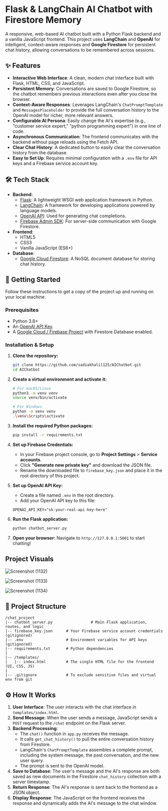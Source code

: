 # Flask & LangChain AI Chatbot with Firestore Memory

  <!-- **IMPORTANT**: Replace this with a real screenshot of your app! -->

A responsive, web-based AI chatbot built with a Python Flask backend and a vanilla JavaScript frontend. This project uses **LangChain** and **OpenAI** for intelligent, context-aware responses and **Google Firestore** for persistent chat history, allowing conversations to be remembered across sessions.

## ✨ Features

-   **Interactive Web Interface**: A clean, modern chat interface built with Flask, HTML, CSS, and JavaScript.
-   **Persistent Memory**: Conversations are saved to Google Firestore, so the chatbot remembers previous interactions even after you close the browser.
-   **Context-Aware Responses**: Leverages LangChain's `ChatPromptTemplate` and `MessagesPlaceholder` to provide the full conversation history to the OpenAI model for richer, more relevant answers.
-   **Configurable AI Persona**: Easily change the AI's expertise (e.g., "customer service expert," "python programming expert") in one line of code.
-   **Asynchronous Communication**: The frontend communicates with the backend without page reloads using the Fetch API.
-   **Clear Chat History**: A dedicated button to easily clear the conversation history from the database.
-   **Easy to Set Up**: Requires minimal configuration with a `.env` file for API keys and a Firebase service account key.

## 🛠️ Tech Stack

-   **Backend**:
    -   [Flask](https://flask.palletsprojects.com/): A lightweight WSGI web application framework in Python.
    -   [LangChain](https://python.langchain.com/): A framework for developing applications powered by language models.
    -   [OpenAI API](https://platform.openai.com/): Used for generating chat completions.
    -   [Firebase Admin SDK](https://firebase.google.com/docs/admin/setup): For server-side communication with Google Firestore.
-   **Frontend**:
    -   HTML5
    -   CSS3
    -   Vanilla JavaScript (ES6+)
-   **Database**:
    -   [Google Cloud Firestore](https://firebase.google.com/docs/firestore): A NoSQL document database for storing chat history.

## 🚀 Getting Started

Follow these instructions to get a copy of the project up and running on your local machine.

### Prerequisites

-   Python 3.8+
-   An [OpenAI API Key](https://platform.openai.com/api-keys).
-   A [Google Cloud / Firebase Project](https://console.firebase.google.com/) with Firestore Database enabled.

### Installation & Setup

1.  **Clone the repository:**
    ```sh
    git clone https://github.com/sadiakhalil125/AIChatbot.git
    cd AIChatbot
    ```

2.  **Create a virtual environment and activate it:**
    ```sh
    # For macOS/Linux
    python3 -m venv venv
    source venv/bin/activate

    # For Windows
    python -m venv venv
    .\venv\Scripts\activate
    ```

3.  **Install the required Python packages:**
    ```sh
    pip install -r requirements.txt
    ```

4.  **Set up Firebase Credentials:**
    -   In your Firebase project console, go to **Project Settings** > **Service accounts**.
    -   Click **"Generate new private key"** and download the JSON file.
    -   Rename the downloaded file to `firebase_key.json` and place it in the root directory of this project.

5.  **Set up OpenAI API Key:**
    -   Create a file named `.env` in the root directory.
    -   Add your OpenAI API key to this file:
      ```env
      OPENAI_API_KEY="sk-your-real-api-key-here"
      ```

6.  **Run the Flask application:**
    ```sh
    python chatbot_server.py
    ```

7.  **Open your browser:**
    Navigate to `http://127.0.0.1:5001` to start chatting!


## Project Visuals

![Screenshot (1132)](https://github.com/user-attachments/assets/cb8bfd90-11f3-4af5-b6ba-9a7de5c06b24)

![Screenshot (1133)](https://github.com/user-attachments/assets/2168bef6-3d12-41e1-9440-330b2ced5950)

![Screenshot (1134)](https://github.com/user-attachments/assets/445f1e4f-4c6d-4072-86cb-9bc3bd80ee05)


## 📂 Project Structure

```
/chat_project
|-- chatbot_server.py                 # Main Flask application, routes, and logic
|-- firebase_key.json      # Your Firebase service account credentials (gitignored)
|-- .env                   # Environment variables for API keys (gitignored)
|-- requirements.txt       # Python dependencies
|
|-- /templates/
|   |-- index.html         # The single HTML file for the frontend (UI, CSS, JS)
|
|-- .gitignore             # To exclude sensitive files and virtual env from git
```

## ⚙️ How It Works

1.  **User Interface**: The user interacts with the chat interface in `templates/index.html`.
2.  **Send Message**: When the user sends a message, JavaScript sends a `POST` request to the `/chat` endpoint on the Flask server.
3.  **Backend Processing**:
    -   The `chat()` function in `app.py` receives the message.
    -   It calls `get_chat_history()` to pull the entire conversation history from Firestore.
    -   LangChain's `ChatPromptTemplate` assembles a complete prompt, including the system message, the past conversation, and the new user query.
    -   The prompt is sent to the OpenAI model.
4.  **Save to Database**: The user's message and the AI's response are both saved as new documents in the Firestore `chat_history` collection with a server timestamp.
5.  **Return Response**: The AI's response is sent back to the frontend as a JSON object.
6.  **Display Response**: The JavaScript on the frontend receives the response and dynamically adds the AI's message to the chat window.
